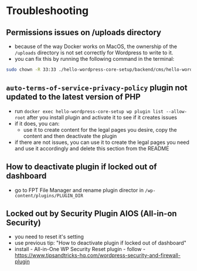 # Troubleshooting

## Permissions issues on /uploads directory
- because of the way Docker works on MacOS, the ownership of the `/uploads` directory is not set correctly for Wordpress to write to it.
- you can fix this by running the following command in the terminal:
```bash
sudo chown -R 33:33 ./hello-wordpress-core-setup/backend/cms/hello-wordpress-core-setup-cms/src/wp-content/uploads
```

## `auto-terms-of-service-privacy-policy` plugin not updated to the latest version of PHP
- run `docker exec hello-wordpress-core-setup wp plugin list --allow-root` after you install plugin and activate it to see if it creates issues
- if it does, you can:
    - use it to create content for the legal pages you desire, copy the content and then deactivate the plugin
- if there are not issues, you can use it to create the legal pages you need and use it accordingly and delete this section from the README

## How to deactivate plugin if locked out of dashboard
- go to FPT File Manager and rename plugin director in `/wp-content/plugins/PLUGIN_DIR`

## Locked out by Security Plugin AIOS (All-in-on Security)
- you need to reset it's setting
- use previous tip: "How to deactivate plugin if locked out of dashboard"
- install - All-in-One WP Security Reset plugin - follow - https://www.tipsandtricks-hq.com/wordpress-security-and-firewall-plugin